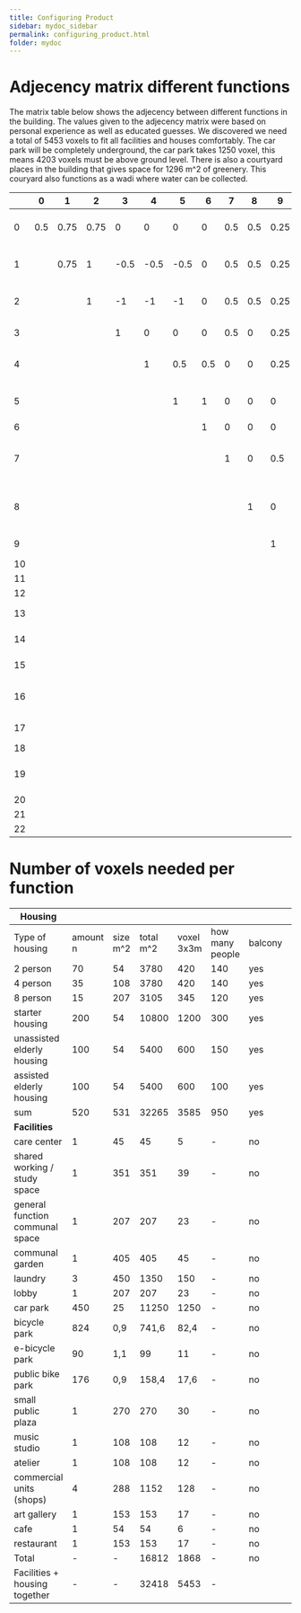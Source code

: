 ```yaml
---
title: Configuring Product
sidebar: mydoc_sidebar
permalink: configuring_product.html
folder: mydoc
---
```


# Adjecency matrix different functions
The matrix table below shows the adjecency between different functions in the building. The values given to the adjecency matrix were based on personal experience as well as educated guesses. 
We discovered we need a total of 5453 voxels to fit all facilities and houses comfortably. The car park will be completely underground, the car park takes 1250 voxel, this means 4203 voxels must be above ground level.
There is also a courtyard places in the building that gives space for 1296 m^2 of greenery. This couryard also functions as a wadi where water can be collected.

|    | 0   | 1    | 2    | 3     | 4     | 5     | 6   | 7   | 8   | 9    | 10  | 11   | 12  | 13   | 14   | 15   | 16     | 17     | 18     | 19     | 20     | 21     | 22     |                                 |
| -- | --- | ---- | ---- | ----- | ----- | ----- | --- | --- | --- | ---- | --- | ---- | --- | ---- | ---- | ---- | ------ | ------ | ------ | ------ | ------ | ------ | ------ | ------------------------------- |
| 0  | 0.5 | 0.75 | 0.75 | 0     | 0     | 0     | 0   | 0.5 | 0.5 | 0.25 | 0.5 | 0.75 | 0.5 | 0.25 | 0.25 | 0    | 0      | 0      | 0      | 0      | 0      | 0      | 0      | 2-person student housing        |
| 1  |     | 0.75 | 1    | \-0.5 | \-0.5 | \-0.5 | 0   | 0.5 | 0.5 | 0.25 | 0.5 | 0.75 | 0.5 | 0.25 | 0.25 | 0    | 0      | 0      | 0      | 0      | 0      | 0      | 0      | 4-person student housing        |
| 2  |     |      | 1    | \-1   | \-1   | \-1   | 0   | 0.5 | 0.5 | 0.25 | 0.5 | 0.75 | 0.5 | 0.25 | 0.25 | 0    | 0      | 0      | 0      | 0      | 0      | 0      | 0      | 8-person student housing        |
| 3  |     |      |      | 1     | 0     | 0     | 0   | 0.5 | 0   | 0.25 | 0   | 0.75 | 0.5 | 0.5  | 0.5  | 0    | 0      | 0      | 0      | 0      | 0      | 0      | 0      | starter housing                 |
| 4  |     |      |      |       | 1     | 0.5   | 0.5 | 0   | 0   | 0.25 | 0   | 0.75 | 0.5 | 0.75 | 0.5  | 0.25 | 0      | 0      | 0      | 0      | 0      | 0      | 0      | unassisted elderly housing      |
| 5  |     |      |      |       |       | 1     | 1   | 0   | 0   | 0    | 0   | 0    | 0.5 | 0    | 1    | 0.5  | 0      | 0      | 0      | 0      | 0      | 0      | 0      | assisted elderly housing        |
| 6  |     |      |      |       |       |       | 1   | 0   | 0   | 0    | 0   | 0    | 0   | 0    | 0    | 0    | 0      | 0      | 0      | 0      | 0      | 0      | 0      | care center                     |
| 7  |     |      |      |       |       |       |     | 1   | 0   | 0.5  | 0   | 0    | 0   | 0    | 0    | 0    | 0      | 0      | 0      | 0      | 0      | 0      | 0      | shared working / study space    |
| 8  |     |      |      |       |       |       |     |     | 1   | 0    | 0   | 0    | 0   | 0.25 | 0    | 0    | 0      | 0      | 0      | 0      | 0      | 0      | 0      | general function communal space |
| 9  |     |      |      |       |       |       |     |     |     | 1    | 0   | 0    | 0   | 0    | 0    | 0    | \-0.25 | \-0.25 | \-0.25 | \-0.25 | \-0.25 | \-0.25 | \-0.25 | communal garden                 |
| 10 |     |      |      |       |       |       |     |     |     |      | 1   | 0    | 0   | 0    | 0    | 0    | 0      | 0      | 0      | 0      | 0      | 0      | 0      | laundry                         |
| 11 |     |      |      |       |       |       |     |     |     |      |     | 1    | 0.5 | 0.5  | 0.5  | 0.25 | 0      | 0      | 0      | 0      | 0      | 0      | 0      | lobby                           |
| 12 |     |      |      |       |       |       |     |     |     |      |     |      | 1   | 0    | 0    | 0    | 0      | 0.25   | 0      | 0.5    | 0      | 0      | 0      | car park                        |
| 13 |     |      |      |       |       |       |     |     |     |      |     |      |     | 1    | 0    | 0    | 0      | 0      | 0      | 0      | 0      | 0      | 0      | bicycle park                    |
| 14 |     |      |      |       |       |       |     |     |     |      |     |      |     |      | 1    | 0    | 1      | 0      | 0      | 0.5    | 0      | 0      | 0      | e-bicycle park                  |
| 15 |     |      |      |       |       |       |     |     |     |      |     |      |     |      |      | 1    | 1      | 1      | 0.5    | 0.5    | 1      | 1      | 1      | public bike park                |
| 16 |     |      |      |       |       |       |     |     |     |      |     |      |     |      |      |      | 1      | 0.5    | 0.5    | 0.5    | 0.5    | 0.5    | 0.5    | small public plaza              |
| 17 |     |      |      |       |       |       |     |     |     |      |     |      |     |      |      |      |        | 1      | 0      | 0      | 0      | 0      | 0      | music studio                    |
| 18 |     |      |      |       |       |       |     |     |     |      |     |      |     |      |      |      |        |        | 1      | 0      | 0      | 0.25   | 0      | atelier                         |
| 19 |     |      |      |       |       |       |     |     |     |      |     |      |     |      |      |      |        |        |        | 0.5    | 0      | 0      | 0      | commercial units (shops)        |
| 20 |     |      |      |       |       |       |     |     |     |      |     |      |     |      |      |      |        |        |        |        | 1      | 0      | 0      | art gallery                     |
| 21 |     |      |      |       |       |       |     |     |     |      |     |      |     |      |      |      |        |        |        |        |        | 0.5    | 0      | cafe                            |
| 22 |     |      |      |       |       |       |     |     |     |      |     |      |     |      |      |      |        |        |        |        |        |        | 1      | restaurant                      |

# Number of voxels needed per function 


| **Housing**                         |          |          |           |            |                 |         |                |       |      |
| ------------------------------- | -------- | -------- | --------- | ---------- | --------------- | ------- | -------------- | ----- | ---- |
| Type of housing                 | amount n | size m^2 | total m^2 | voxel 3x3m | how many people | balcony | electric bikes | bikes | cars |
| 2 person                        | 70       | 54       | 3780      | 420        | 140             | yes     | 0              | 182   | 40   |
| 4 person                        | 35       | 108      | 3780      | 420        | 140             | yes     | 0              | 182   | 40   |
| 8 person                        | 15       | 207      | 3105      | 345        | 120             | yes     | 0              | 160   | 30   |
| starter housing                 | 200      | 54       | 10800     | 1200       | 300             | yes     | 0              | 230   | 150  |
| unassisted elderly housing      | 100      | 54       | 5400      | 600        | 150             | yes     | 80             | 70    | 100  |
| assisted elderly housing        | 100      | 54       | 5400      | 600        | 100             | yes     | 10             | 0     | 10   |
| sum                             | 520      | 531      | 32265     | 3585       | 950             | yes     | 90             | 824   | 370  |
| **Facilities**                 |        |       |        |          |         |      |      |     |    |
| care center                     | 1        | 45       | 45        | 5          | \-              | no      | \-             | \-    | \-   |
| shared working / study space    | 1        | 351      | 351       | 39         | \-              | no      | \-             | \-    | \-   |
| general function communal space | 1        | 207      | 207       | 23         | \-              | no      | \-             | \-    | \-   |
| communal garden                 | 1        | 405      | 405       | 45         | \-              | no      | \-             | \-    | \-   |
| laundry                         | 3        | 450      | 1350      | 150        | \-              | no      | \-             | \-    | \-   |
| lobby                           | 1        | 207      | 207       | 23         | \-              | no      | \-             | \-    | \-   |
| car park                        | 450      | 25       | 11250     | 1250       | \-              | no      | \-             | \-    | \-   |
| bicycle park                    | 824      | 0,9      | 741,6     | 82,4       | \-              | no      | \-             | \-    | \-   |
| e-bicycle park                  | 90       | 1,1      | 99        | 11         | \-              | no      | \-             | \-    | \-   |
| public bike park                | 176      | 0,9      | 158,4     | 17,6       | \-              | no      | \-             | \-    | \-   |
| small public plaza              | 1        | 270      | 270       | 30         | \-              | no      | \-             | \-    | \-   |
| music studio                    | 1        | 108      | 108       | 12         | \-              | no      | \-             | \-    | \-   |
| atelier                         | 1        | 108      | 108       | 12         | \-              | no      | \-             | \-    | \-   |
| commercial units (shops)        | 4        | 288      | 1152      | 128        | \-              | no      | \-             | \-    | \-   |
| art gallery                     | 1        | 153      | 153       | 17         | \-              | no      | \-             | \-    | \-   |
| cafe                            | 1        | 54       | 54        | 6          | \-              | no      | \-             | \-    | \-   |
| restaurant                      | 1        | 153      | 153       | 17         | \-              | no      | \-             | \-    | \-   |
| Total                           | \-       | \-       | 16812     | 1868       | \-              | no      | \-             | \-    | \-   |
| Facilities + housing together                    | \-       | \-       | 32418     | 5453       | \-              |         | \-             | \-    | \-   |

